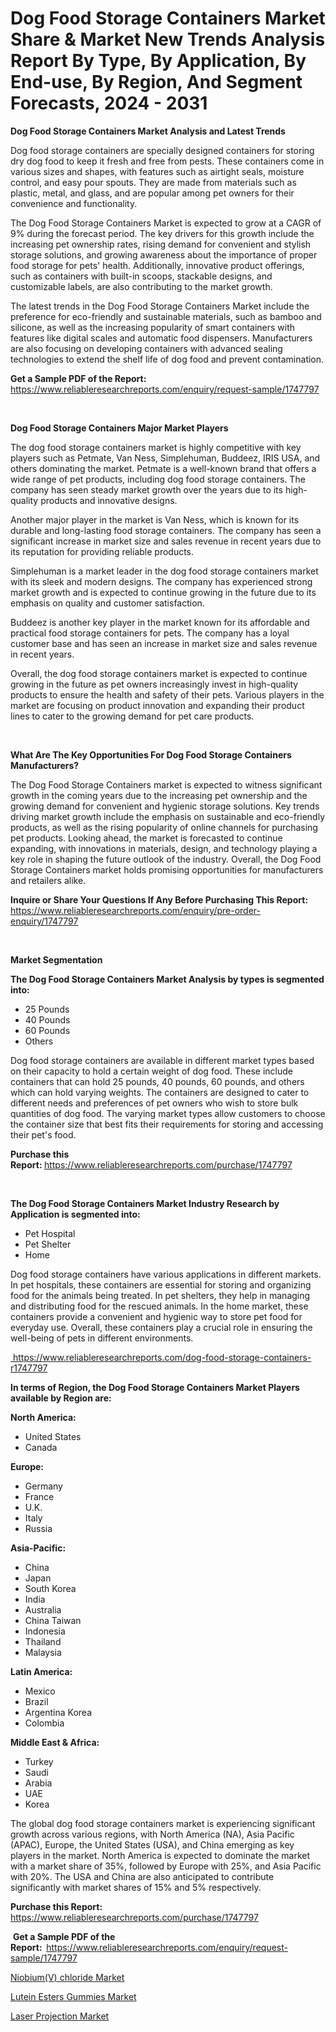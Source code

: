 <p><h1>Dog Food Storage Containers Market Share & Market New Trends Analysis Report By Type, By Application, By End-use, By Region, And Segment Forecasts, 2024 - 2031</h1></p><p><strong>Dog Food Storage Containers Market Analysis and Latest Trends</strong></p>
<p><p>Dog food storage containers are specially designed containers for storing dry dog food to keep it fresh and free from pests. These containers come in various sizes and shapes, with features such as airtight seals, moisture control, and easy pour spouts. They are made from materials such as plastic, metal, and glass, and are popular among pet owners for their convenience and functionality.</p><p>The Dog Food Storage Containers Market is expected to grow at a CAGR of 9% during the forecast period. The key drivers for this growth include the increasing pet ownership rates, rising demand for convenient and stylish storage solutions, and growing awareness about the importance of proper food storage for pets' health. Additionally, innovative product offerings, such as containers with built-in scoops, stackable designs, and customizable labels, are also contributing to the market growth.</p><p>The latest trends in the Dog Food Storage Containers Market include the preference for eco-friendly and sustainable materials, such as bamboo and silicone, as well as the increasing popularity of smart containers with features like digital scales and automatic food dispensers. Manufacturers are also focusing on developing containers with advanced sealing technologies to extend the shelf life of dog food and prevent contamination.</p></p>
<p><strong>Get a Sample PDF of the Report:&nbsp;</strong> <a href="https://www.reliableresearchreports.com/enquiry/request-sample/1747797">https://www.reliableresearchreports.com/enquiry/request-sample/1747797</a></p>
<p>&nbsp;</p>
<p><strong>Dog Food Storage Containers Major Market Players</strong></p>
<p><p>The dog food storage containers market is highly competitive with key players such as Petmate, Van Ness, Simplehuman, Buddeez, IRIS USA, and others dominating the market. Petmate is a well-known brand that offers a wide range of pet products, including dog food storage containers. The company has seen steady market growth over the years due to its high-quality products and innovative designs. </p><p>Another major player in the market is Van Ness, which is known for its durable and long-lasting food storage containers. The company has seen a significant increase in market size and sales revenue in recent years due to its reputation for providing reliable products.</p><p>Simplehuman is a market leader in the dog food storage containers market with its sleek and modern designs. The company has experienced strong market growth and is expected to continue growing in the future due to its emphasis on quality and customer satisfaction.</p><p>Buddeez is another key player in the market known for its affordable and practical food storage containers for pets. The company has a loyal customer base and has seen an increase in market size and sales revenue in recent years.</p><p>Overall, the dog food storage containers market is expected to continue growing in the future as pet owners increasingly invest in high-quality products to ensure the health and safety of their pets. Various players in the market are focusing on product innovation and expanding their product lines to cater to the growing demand for pet care products.</p></p>
<p>&nbsp;</p>
<p><strong>What Are The Key Opportunities For Dog Food Storage Containers Manufacturers?</strong></p>
<p><p>The Dog Food Storage Containers market is expected to witness significant growth in the coming years due to the increasing pet ownership and the growing demand for convenient and hygienic storage solutions. Key trends driving market growth include the emphasis on sustainable and eco-friendly products, as well as the rising popularity of online channels for purchasing pet products. Looking ahead, the market is forecasted to continue expanding, with innovations in materials, design, and technology playing a key role in shaping the future outlook of the industry. Overall, the Dog Food Storage Containers market holds promising opportunities for manufacturers and retailers alike.</p></p>
<p><strong>Inquire or Share Your Questions If Any Before Purchasing This Report:</strong> <a href="https://www.reliableresearchreports.com/enquiry/pre-order-enquiry/1747797">https://www.reliableresearchreports.com/enquiry/pre-order-enquiry/1747797</a></p>
<p>&nbsp;</p>
<p><strong>Market Segmentation</strong></p>
<p><strong>The Dog Food Storage Containers Market Analysis by types is segmented into:</strong></p>
<p><ul><li>25 Pounds</li><li>40 Pounds</li><li>60 Pounds</li><li>Others</li></ul></p>
<p><p>Dog food storage containers are available in different market types based on their capacity to hold a certain weight of dog food. These include containers that can hold 25 pounds, 40 pounds, 60 pounds, and others which can hold varying weights. The containers are designed to cater to different needs and preferences of pet owners who wish to store bulk quantities of dog food. The varying market types allow customers to choose the container size that best fits their requirements for storing and accessing their pet's food.</p></p>
<p><strong>Purchase this Report:&nbsp;</strong><a href="https://www.reliableresearchreports.com/purchase/1747797">https://www.reliableresearchreports.com/purchase/1747797</a></p>
<p>&nbsp;</p>
<p><strong>The Dog Food Storage Containers Market Industry Research by Application is segmented into:</strong></p>
<p><ul><li>Pet Hospital</li><li>Pet Shelter</li><li>Home</li></ul></p>
<p><p>Dog food storage containers have various applications in different markets. In pet hospitals, these containers are essential for storing and organizing food for the animals being treated. In pet shelters, they help in managing and distributing food for the rescued animals. In the home market, these containers provide a convenient and hygienic way to store pet food for everyday use. Overall, these containers play a crucial role in ensuring the well-being of pets in different environments.</p></p>
<p><a href="https://www.reliableresearchreports.com/dog-food-storage-containers-r1747797">&nbsp;https://www.reliableresearchreports.com/dog-food-storage-containers-r1747797</a></p>
<p><strong>In terms of Region, the Dog Food Storage Containers Market Players available by Region are:</strong></p>
<p>
    <p> <strong> North America: </strong>
        <ul>
            <li>United States</li>
            <li>Canada</li>
        </ul>
        </p> 
    <p> <strong> Europe: </strong>
        <ul>
            <li>Germany</li>
            <li>France</li>
            <li>U.K.</li>
            <li>Italy</li>
            <li>Russia</li>
        </ul>
        </p> 
    <p> <strong> Asia-Pacific: </strong>
        <ul>
            <li>China</li>
            <li>Japan</li>
            <li>South Korea</li>
            <li>India</li>
            <li>Australia</li>
            <li>China Taiwan</li>
            <li>Indonesia</li>
            <li>Thailand</li>
            <li>Malaysia</li>
        </ul>
        </p> 
    <p> <strong> Latin America: </strong>
        <ul>
            <li>Mexico</li>
            <li>Brazil</li>
            <li>Argentina Korea</li>
            <li>Colombia</li>
        </ul>
        </p> 
    <p> <strong> Middle East & Africa: </strong>
        <ul>
            <li>Turkey</li>
            <li>Saudi</li>
            <li>Arabia</li>
            <li>UAE</li>
            <li>Korea</li>
        </ul>
    </p>
    </p>
<p><p>The global dog food storage containers market is experiencing significant growth across various regions, with North America (NA), Asia Pacific (APAC), Europe, the United States (USA), and China emerging as key players in the market. North America is expected to dominate the market with a market share of 35%, followed by Europe with 25%, and Asia Pacific with 20%. The USA and China are also anticipated to contribute significantly with market shares of 15% and 5% respectively.</p></p>
<p><strong>Purchase this Report: </strong><a href="https://www.reliableresearchreports.com/purchase/1747797">https://www.reliableresearchreports.com/purchase/1747797</a></p>
<p>&nbsp;<strong>Get a Sample PDF of the Report:&nbsp;&nbsp;</strong><a href="https://www.reliableresearchreports.com/enquiry/request-sample/1747797">https://www.reliableresearchreports.com/enquiry/request-sample/1747797</a></p>
<p><strong></strong></p>
<p><p><a href="https://github.com/staberhelen84/Market-Research-Report-List-1/blob/main/niobiumv-chloride-market.md">Niobium(V) chloride Market</a></p><p><a href="https://github.com/ValentineMike02/Market-Research-Report-List-1/blob/main/lutein-esters-gummies-market.md">Lutein Esters Gummies Market</a></p><p><a href="https://github.com/JosephMorgnlvXXff/Market-Research-Report-List-1/blob/main/laser-projection-market.md">Laser Projection Market</a></p></p>